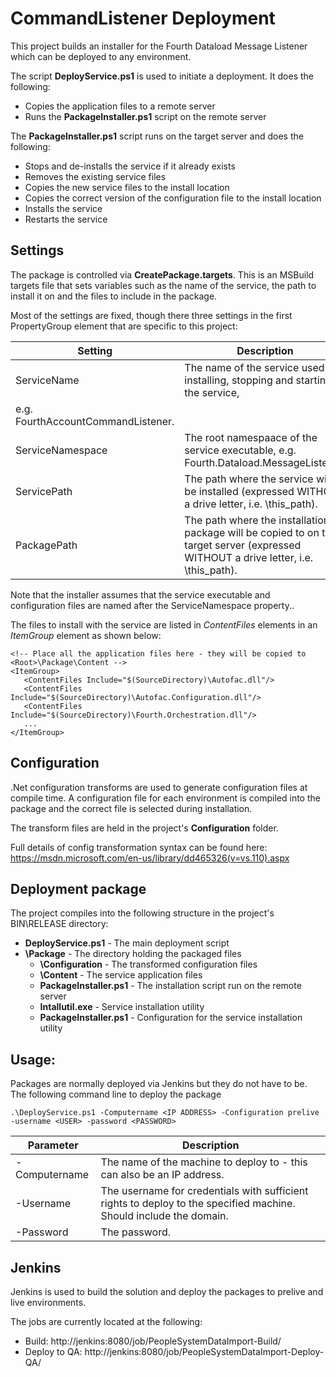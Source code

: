 ﻿# CommandListener Deployment

This project builds an installer for the Fourth Dataload Message Listener which can be deployed to any environment.

The script **DeployService.ps1** is used to initiate a deployment. It does the following:

+ Copies the application files to a remote server
+ Runs the **PackageInstaller.ps1** script on the remote server

The **PackageInstaller.ps1** script runs on the target server and does the following:

+ Stops and de-installs the service if it already exists
+ Removes the existing service files
+ Copies the new service files to the install location
+ Copies the correct version of the configuration file to the install location
+ Installs the service
+ Restarts the service

## Settings

The package is controlled via **CreatePackage.targets**. This is an MSBuild targets file that sets variables 
such as the name of the service, the path to install it on and the files to include in the package.

Most of the settings are fixed, 
though there three settings in the first PropertyGroup element that are specific to this project:

| Setting | Description |
| ---------------------------- | ----------- |
| ServiceName | The name of the service used in installing, stopping and starting the service, 
e.g. FourthAccountCommandListener. |
| ServiceNamespace | The root namespaace of the service executable, e.g. Fourth.Dataload.MessageListener. |
| ServicePath | The path where the service will be installed (expressed WITHOUT a drive letter, i.e. \this_path\). |
| PackagePath | The path where the installation package will be copied to on the target server (expressed WITHOUT a drive letter, i.e. \this_path\). |

Note that the installer assumes that 
the service executable and configuration files are named after the ServiceNamespace property..

The files to install with the service are listed in *ContentFiles* elements in an *ItemGroup* element as shown below:
```
<!-- Place all the application files here - they will be copied to <Root>\Package\Content -->
<ItemGroup>
   <ContentFiles Include="$(SourceDirectory)\Autofac.dll"/>
   <ContentFiles Include="$(SourceDirectory)\Autofac.Configuration.dll"/>
   <ContentFiles Include="$(SourceDirectory)\Fourth.Orchestration.dll"/>
   ...
</ItemGroup>
```

## Configuration

.Net configuration transforms are used to generate configuration files at compile time.
A configuration file for each environment is compiled into the package 
and the correct file is selected during installation.

The transform files are held in the project's **Configuration** folder.

Full details of config transformation syntax can be found here: https://msdn.microsoft.com/en-us/library/dd465326(v=vs.110).aspx

## Deployment package

The project compiles into the following structure in the project's BIN\RELEASE directory:

* **DeployService.ps1** - The main deployment script
* **\Package** - The directory holding the packaged files
    * **\Configuration** - The transformed configuration files
    * **\Content** - The service application files
    * **PackageInstaller.ps1** - The installation script run on the remote server
    * **Intallutil.exe** - Service installation utility
    * **PackageInstaller.ps1** - Configuration for the service installation utility

## Usage:

Packages are normally deployed via Jenkins but they do not have to be. 
The following command line to deploy the package

`.\DeployService.ps1 -Computername <IP ADDRESS> -Configuration prelive -username <USER> -password <PASSWORD>`

| Parameter | Description |
| --------- | ----------- |
| -Computername | The name of the machine to deploy to - this can also be an IP address. |
| -Username | The username for credentials with sufficient rights to deploy to the specified machine. Should include the domain. |
| -Password | The password. |

## Jenkins

Jenkins is used to build the solution and deploy the packages to prelive and live environments.

The jobs are currently located at the following:

* Build: http://jenkins:8080/job/PeopleSystemDataImport-Build/
* Deploy to QA: http://jenkins:8080/job/PeopleSystemDataImport-Deploy-QA/

